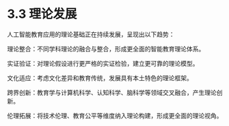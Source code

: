 # 3.3 理论发展

人工智能教育应用的理论基础正在持续发展，呈现出以下趋势：

理论整合：不同学科理论的融合与整合，形成更全面的智能教育理论体系。

实证验证：对理论假设进行更严格的实证检验，建立更可靠的理论模型。

文化适应：考虑文化差异和教育传统，发展具有本土特色的理论框架。

跨界创新：教育学与计算机科学、认知科学、脑科学等领域交叉融合，产生理论创新。

伦理拓展：将技术伦理、教育公平等维度纳入理论构建，形成更全面的理论视角。
